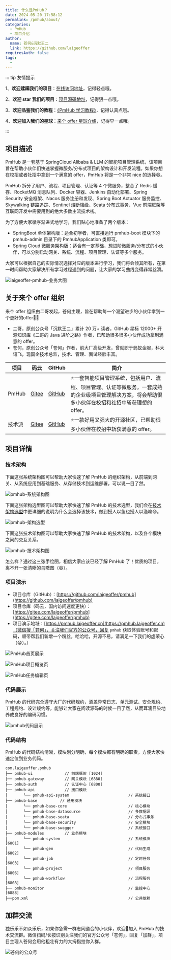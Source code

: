 ```yaml
---
title: 什么是PmHub？
date: 2024-05-20 17:58:12
permalink: /pmhub/about/
categories: 
  - PmHub
  - 项目介绍
author: 
  name: 苍何&沉默王二
  link: https://github.com/laigeoffer
requiresAuth: false
tags: 
  - 
---
```


::: tip 友情提示

1、**欢迎蹂躏我们的项目**：[在线访问地址](https://pmhub.laigeoffer.cn/)，记得轻点哦。

2、**欢迎 star 我们的项目**：[项目源码地址](https://github.com/laigeoffer/pmhub)，记得狠一点哦。

3、**欢迎品鉴我们的教程**：[《PmHub 学习教程》](https://laigeoffer.cn/pmhub/learn/)，记得认真点哦。

4、**欢迎加入我们的星球**：[来个 offer 星球介绍](https://laigeoffer.cn/zsxq/)，记得早一点哦。


:::


## 项目描述

PmHub 是一套基于 SpringCloud Alibaba & LLM 的智能项目管理系统，该项目旨在帮助小伙伴们快速掌握微服务/分布式项目的架构设计和开发流程。如果你想在校招或者社招中拿到一个满意的 offer，PmHub 将是一个非常 nice 的选择😄。

PmHub 拆分了用户、流程、项目管理、认证等 4 个微服务，整合了 Redis 缓存、RocketMQ 消息队列、Docker 容器、Jenkins 自动化部署、Spring Security 安全框架、Nacos 服务注册和发现、Spring Boot Actuator 服务监控、Skywalking 链路追踪、Sentinel 熔断降级、Seata 分布式事务、Vue 前端框架等互联网开发中需要用到的绝大多数主流技术栈。

为了方便大家循序渐进式地学习，我们贴心地准备了两个版本：

* SpringBoot 单体架构版：适合初学者，可直接运行 pmhub-boot 模块下的 pmhub-admin 目录下的 PmhubApplication 类即可。
* Spring Cloud 微服务架构版：适合有一定基础，想进阶微服务/分布式的小伙伴，可以分别启动网关、系统、流程、项目管理、认证等多个服务。

大家可以根据自己的实际情况选择对应的版本进行学习，我们将会倾其所有，在第一时间帮助大家解决所有学习过程遇到的问题，让大家的学习曲线变得非常丝滑。

![laigeoffer-pmhub-业务大图](https://cdn.tobebetterjavaer.com/stutymore/laigeoffer-pmhub-%E4%B8%9A%E5%8A%A1%E5%A4%A7%E5%9B%BE.png)

## 关于来个 offer 组织

来个 offer 组织由二哥发起，苍何主理，旨在帮助每一个渴望进步的小伙伴拿到一个更好的offer💪🏻

* 二哥，原创公众号「沉默王二」累计 20 万+ 读者，GitHub 星标 12000+ 开源知识库《二哥的 Java 进阶之路》作者，已帮助很多很多小伙伴成功拿到满意的 offer。
* 苍何，原创公众号「苍何」作者，前大厂高级开发，曾就职于蚂蚁金服，科大讯飞，现国企技术总监，技术、管理、面试经验丰富。

项目|码云|GitHub|简介
---|---|---|---
PmHub| [Gitee](https://gitee.com/laigeoffer/pmhub) | [GitHub](https://github.com/laigeoffer/pmhub) | ⭐️一套智能项目管理系统，包括用户、流程、项目管理、认证等微服务，一套成熟的企业级项目管理解决方案，将会帮助很多小伙伴在校招和社招中斩获理想的 offer。
技术派| [Gitee](https://gitee.com/itwanger/paicoding) | [GitHub](https://github.com/itwanger/paicoding) | ⭐️一款好用又强大的开源社区，已帮助很多小伙伴在校招中斩获满意的 offer。


## 项目详情

### 技术架构

下面这张系统架构图可以帮助大家快速了解 PmHub 的组织架构，从前端到网关、从系统应用到基础服务、从存储技术到运维部署，可以说一目了然。

![pmhub-系统架构图](https://cdn.tobebetterjavaer.com/images/README/1711709454988.png)

下面这张架构选型图可以帮助大家快速了解 PmHub 的技术选型，我们会在[技术架构选型](https://laigeoffer.cn/pmhub/tech-architecture/)中更详细的说明为什么会选择该技术，做到授人以鱼也授人以渔嘛😄。

![pmhub-架构选型](https://cdn.tobebetterjavaer.com/stutymore/PmHub%E6%9E%B6%E6%9E%84%E9%80%89%E5%9E%8B.png)

下面这张技术架构图可以帮助大家快速了解 PmHub 的技术架构，以及各个模块之间的交互关系。

![pmhub-技术架构图](https://cdn.tobebetterjavaer.com/stutymore/%E6%8A%80%E6%9C%AF%E6%9E%B6%E6%9E%84%E5%9B%BE.png)

怎么样？通过这三张手绘图，相信大家应该已经了解 PmHub 了！优质的项目，离不开一张清晰的鸟瞰图（😄）。

### 项目演示

- 项目仓库（GitHub）：[https://github.com/laigeoffer/pmhub](https://github.com/laigeoffer/pmhub)
- 项目仓库（码云，国内访问速度更快）：[https://gitee.com/laigeoffer/pmhub](https://gitee.com/laigeoffer/pmhub)
- 项目演示地址：[https://pmhub.laigeoffer.cn](https://pmhub.laigeoffer.cn)（微信搜「苍何」，关注我们官方的公众号，回复 `pmhub` 获取体验账号和密码，顺带帮我们新增一个粉丝，哈哈哈，开源不易，请满足一下我们的虚荣心（😁）。）

![PmHub首页展示](https://cdn.tobebetterjavaer.com/stutymore/20240407163006.png)

![PmHub项目概览页](https://cdn.tobebetterjavaer.com/stutymore/202404071500496.png)

![PmHub任务编辑页](https://cdn.tobebetterjavaer.com/stutymore/20240407163256.png)

### 代码展示

PmHub 的代码完全遵守大厂的代码规约，涵盖异常日志、单元测试、安全规约、工程规约、设计规约等，能够让大家在阅读源码的时候一目了然，从而耳濡目染地养成良好的编码习惯。

![pmhub代码展示](https://cdn.tobebetterjavaer.com/stutymore/20240529152747.png)

### 代码结构

PmHub 的代码结构清晰，模块划分明确，每个模块都有明确的职责，方便大家快速定位到业务代码。

```
com.laigeoffer.pmhub     
├── pmhub-ui              // 前端框架 [1024]
├── pmhub-gateway         // 网关模块 [6880]
├── pmhub-auth            // 认证中心 [6800]
├── pmhub-api             // 接口模块
│       └── pmhub-api-system                          // 系统接口
├── pmhub-base          // 通用模块
│       └── pmhub-base-core                           // 核心模块
│       └── pmhub-base-datasource                     // 多数据源
│       └── pmhub-base-seata                          // 分布式事务
│       └── pmhub-base-security                       // 安全模块
│       └── pmhub-base-swagger                        // 系统接口
├── pmhub-modules         // 业务模块
│       └── pmhub-system                              // 系统模块 [6801]
│       └── pmhub-gen                                 // 代码生成 [6802]
│       └── pmhub-job                                 // 定时任务 [6803]
│       └── pmhub-project                             // 项目服务 [6806]
│       └── pmhub-workflow                            // 流程服务 [6808]
├── pmhub-monitor             						  // 监控中心 [6888]                 
├──pom.xml                                            // 公共依赖
```

## 加群交流

独乐乐不如众乐乐，如果你急需一群志同道合的小伙伴，欢迎👏加入 PmHub 的技术交流群。微信扫码/长按识别关注我们的官方公众号「苍何」，回复「加群」，项目主理人苍何会用他粗壮有力的大拇指拉你入群。

![苍何的公众号](https://cdn.tobebetterjavaer.com/stutymore/扫码_搜索联合传播样式-标准色版.bmp)
